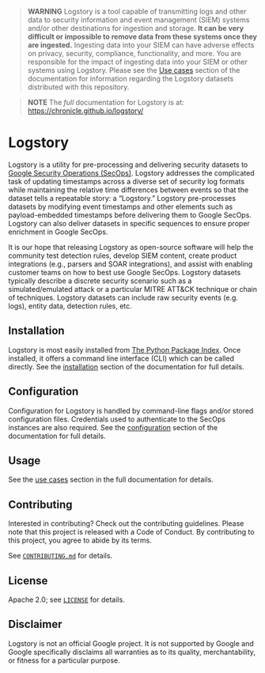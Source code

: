 > **WARNING** Logstory is a tool capable of transmitting logs and other data to
> security information and event management (SIEM) systems and/or other
> destinations for ingestion and storage. **It can be very difficult or
> impossible to remove data from these systems once they are ingested.**
> Ingesting data into your SIEM can have adverse effects on privacy, security,
> compliance, functionality, and more. You are responsible for the impact of
> ingesting data into your SIEM or other systems using Logstory. Please see the
> [Use cases](https://chronicle.github.io/logstory/#id1) section of the
> documentation for information regarding the Logstory datasets distributed with
> this repository.

> **NOTE** The *full* documentation for Logstory is at:
> https://chronicle.github.io/logstory/

# Logstory

Logstory is a utility for pre-processing and delivering security datasets to
[Google Security Operations (SecOps)](https://cloud.google.com/security/products/security-operations?hl=en).
Logstory addresses the complicated task of updating timestamps across a diverse
set of security log formats while maintaining the relative time differences
between events so that the dataset tells a repeatable story: a “Logstory.”
Logstory pre-processes datasets by modifying event timestamps and other elements
such as payload-embedded timestamps before delivering them to Google SecOps.
Logstory can also deliver datasets in specific sequences to ensure proper
enrichment in Google SecOps.

It is our hope that releasing Logstory as open-source software will help the
community test detection rules, develop SIEM content, create product
integrations (e.g., parsers and SOAR integrations), and assist with enabling
customer teams on how to best use Google SecOps. Logstory datasets typically
describe a discrete security scenario such as a simulated/emulated attack or a
particular MITRE ATT&CK technique or chain of techniques. Logstory datasets
can include raw security events (e.g. logs), entity data, detection rules, etc.

## Installation

Logstory is most easily installed from [The Python Package Index](https://pypi.org/).
Once installed, it offers a command line interface (CLI) which can be called
directly. See the [installation](https://chronicle.github.io/logstory/#installation)
section of the documentation for full details.

## Configuration

Configuration for Logstory is handled by command-line flags and/or stored
configuration files. Credentials used to authenticate to the SecOps instances
are also required. See the [configuration](https://chronicle.github.io/logstory/#configuration)
section of the documentation for full details.

## Usage

See the [use cases](https://chronicle.github.io/logstory/#configuration) section
in the full documentation for details.

## Contributing

Interested in contributing? Check out the contributing guidelines. Please note
that this project is released with a Code of Conduct. By contributing to this
project, you agree to abide by its terms.

See [`CONTRIBUTING.md`](CONTRIBUTING.md) for details.

## License

Apache 2.0; see [`LICENSE`](LICENSE) for details.

## Disclaimer

Logstory is not an official Google project. It is not supported by
Google and Google specifically disclaims all warranties as to its quality,
merchantability, or fitness for a particular purpose.
